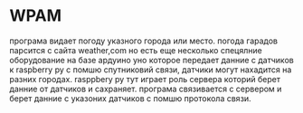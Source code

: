 # WPAM
програма видает погоду указного города или место. погода гарадов парсится с сайта weather,com но есть еще несколько спецялние оборудование на базе ардуино уно которое передает данние с датчиков к raspberry py с помшю спутниковий связи, датчики могут нахадится на разних городах. rasppbery py тут играет роль сервера которий берет данние от датчиков и сахраняет. програма связивается с сервером и берет данние с указоних датчиков с помшю протокола связи.
